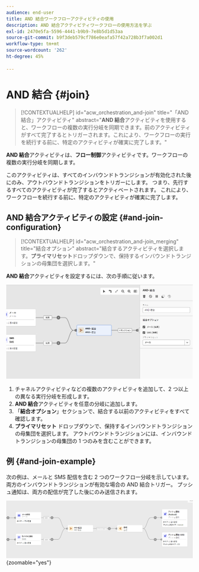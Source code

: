 ```yaml
---
audience: end-user
title: AND 結合ワークフローアクティビティの使用
description: AND 結合アクティビティワークフローの使用方法を学ぶ
exl-id: 2470e5fa-5596-4441-b9b9-7e8b5d1d53aa
source-git-commit: b9f3deb579cf786e0eafa57f42a728b3f7a002d1
workflow-type: tm+mt
source-wordcount: '262'
ht-degree: 45%

---
```


# AND 結合 {#join}

>[!CONTEXTUALHELP]
>id="acw_orchestration_and-join"
>title="「AND 結合」アクティビティ"
>abstract="**AND 結合**&#x200B;アクティビティを使用すると、ワークフローの複数の実行分岐を同期できます。前のアクティビティがすべて完了するとトリガーされます。これにより、ワークフローの実行を続行する前に、特定のアクティビティが確実に完了します。"

**AND 結合**&#x200B;アクティビティは、**フロー制御**&#x200B;アクティビティです。ワークフローの複数の実行分岐を同期します。

このアクティビティは、すべてのインバウンドトランジションが有効化された後にのみ、アウトバウンドトランジションをトリガーにします。 つまり、先行するすべてのアクティビティが完了するとアクティベートされます。 これにより、ワークフローを続行する前に、特定のアクティビティが確実に完了します。

## AND 結合アクティビティの設定 {#and-join-configuration}

>[!CONTEXTUALHELP]
>id="acw_orchestration_and-join_merging"
>title="結合オプション"
>abstract="結合するアクティビティを選択します。**プライマリセット**&#x200B;ドロップダウンで、保持するインバウンドトランジションの母集団を選択します。"

**AND 結合**&#x200B;アクティビティを設定するには、次の手順に従います。

![AND 結合アクティビティの設定インターフェイスを示すスクリーンショット。](../assets/workflow-andjoin.png)

1. チャネルアクティビティなどの複数のアクティビティを追加して、2 つ以上の異なる実行分岐を形成します。
1. **AND 結合**&#x200B;アクティビティを任意の分岐に追加します。
1. 「**結合オプション**」セクションで、結合する以前のアクティビティをすべて確認します。
1. **プライマリセット** ドロップダウンで、保持するインバウンドトランジションの母集団を選択します。 アウトバウンドトランジションには、インバウンドトランジションの母集団の 1 つのみを含むことができます。

## 例 {#and-join-example}

次の例は、メールと SMS 配信を含む 2 つのワークフロー分岐を示しています。両方のインバウンドトランジションが有効な場合の AND 結合トリガー。 プッシュ通知は、両方の配信が完了した後にのみ送信されます。

![ メールと SMS 配信を表示した後にプッシュ通知を表示する、2 つの分岐を持つワークフローの例 ](../assets/workflow-andjoin-example.png){zoomable="yes"}